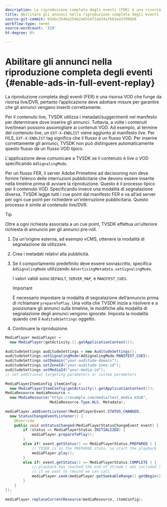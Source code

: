 ```yaml
---
description: La riproduzione completa degli eventi (FER) è una risorsa VOD che funge da risorsa live/DVR, pertanto l’applicazione deve adottare misure per garantire che gli annunci vengano inseriti correttamente.
title: Abilitare gli annunci nella riproduzione completa degli eventi
source-git-commit: 02ebc3548a254b2a6554f1ab34afbb3ea5f09bb8
workflow-type: tm+mt
source-wordcount: '319'
ht-degree: 0%

---
```


# Abilitare gli annunci nella riproduzione completa degli eventi {#enable-ads-in-full-event-replay}

La riproduzione completa degli eventi (FER) è una risorsa VOD che funge da risorsa live/DVR, pertanto l’applicazione deve adottare misure per garantire che gli annunci vengano inseriti correttamente.

Per il contenuto live, TVSDK utilizza i metadati/suggerimenti nel manifesto per determinare dove inserire gli annunci. Tuttavia, a volte i contenuti live/lineari possono assomigliare ai contenuti VOD. Ad esempio, al termine del contenuto live, un `EXT-X-ENDLIST` viene aggiunto al manifesto live. Per HLS, `EXT-X-ENDLIST` tag significa che il flusso è un flusso VOD. Per inserire correttamente gli annunci, TVSDK non può distinguere automaticamente questo flusso da un flusso VOD tipico.

L&#39;applicazione deve comunicare a TVSDK se il contenuto è live o VOD specificando `AdSignalingMode`.

Per un flusso FER, il server Adobe Primetime ad decisioning non deve fornire l’elenco delle interruzioni pubblicitarie che devono essere inserite nella timeline prima di avviare la riproduzione. Questo è il processo tipico per il contenuto VOD. Specificando invece una modalità di segnalazione diversa, TVSDK legge tutti i cue point dal manifesto FER e va all’ad server per ogni cue point per richiedere un’interruzione pubblicitaria. Questo processo è simile al contenuto live/DVR.

>[!TIP]
>
>Oltre a ogni richiesta associata a un cue point, TVSDK effettua un’ulteriore richiesta di annuncio per gli annunci pre-roll.

1. Da un&#39;origine esterna, ad esempio vCMS, ottenere la modalità di segnalazione da utilizzare.
1. Crea i metadati relativi alla pubblicità.
1. Se il comportamento predefinito deve essere sovrascritto, specifica `AdSignalingMode` utilizzando `AdvertisingMetadata.setSignalingMode`.

   I valori validi sono `DEFAULT`, `SERVER_MAP`, e `MANIFEST_CUES`.

   >[!IMPORTANT]
   >
   >È necessario impostare la modalità di segnalazione dell’annuncio prima di richiamare `prepareToPlay`. Una volta che TVSDK inizia a risolvere e a posizionare gli annunci sulla timeline, le modifiche alla modalità di segnalazione degli annunci vengono ignorate. Imposta la modalità quando crei il `AuditudeSettings` oggetto.

1. Continuare la riproduzione.

<!--<a id="example_6DECA71C3C3B4551805C09A80686552F"></a>-->

```java
MediaPlayer mediaPlayer =  
  new MediaPlayer(getActivity.().getApplicationContext()); 
 
AuditudeSettings auditudeSettings = new AuditudeSettings(); 
auditudeSettings.setSignalingMode(AdSignalingMode.MANIFEST_CUES); 
auditudeSettings.setDomain("your-auditude-domain"); 
auditudeSettings.setZoneId("your-auditude-zone-id"); 
auditudeSettings.setMediaId("your-media-id"); 
// set additional targeting parameters or custom parameters 
 
MediaPlayerItemConfig itemConfig =  
  new MediaPlayerItemConfig(getActivity().getApplicationContext()); 
MediaResource mediaResource =  
  new MediaResource("https://example.com/media/test_media.m3u8",  
                    MediaResource.Type.HLS, Metadata); 
 
mediaPlayer.addEventListener(MediaPlayerEvent.STATUS_CHANGED,  
  new StatusChangeEventListener() { 
    @Override 
    public void onStatusChanged(MediaPlayerStatusChangeEvent event) { 
        if (status == MediaPlayerStatus.INITIALIZED) { 
            mediaPlayer.prepareToPlay(); 
        } 
        else if( event.getStatus() == MediaPlayerStatus.PREPARED ) { 
            // TVSDK is in the PREPARED state, so start the playback 
            mediaPlayer.play(); 
        } 
        else if( event.getStatus() == MediaPlayerStatus.COMPLETE ) { 
            // playback has reached the end of stream ( ads included ) 
            // if we want to rewind we can call 
            mediaPlayer.seek(mediaPlayer.getSeekableRange().getBegin()); 
        } 
    } 
}); 
 
mediaPlayer.replaceCurrentResource(mediaResource, itemConfig); 
```
